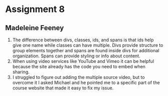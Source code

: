 # Assignment 8
## Madeleine Feeney
1. The difference between divs, classes, ids, and spans is that ids help give one name while classes can have multiple. Divs provide structure to group elements together and spans are found inside divs for additional organization. Spans can provide styling or info about content.
2. When using video services like YouTube and Vimeo it can be helpful because the site already has the code you need to embed when sharing.
3. I struggled to figure out adding the multiple source video, but to overcome it I asked Michael and he pointed me to a specific part of the course website that made it easy to fix my issue.
